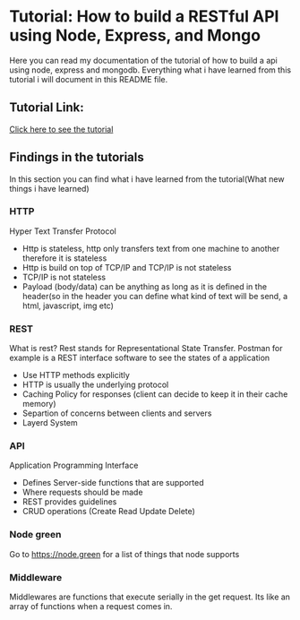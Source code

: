 # Tutorial: How to build a RESTful API using Node, Express, and Mongo
Here you can read my documentation of the tutorial of how to build a api using node, express and mongodb. Everything what i have learned from this tutorial i will document in this README file. 

## Tutorial Link:
[Click here to see the tutorial](https://www.youtube.com/watch?v=o3ka5fYysBM)

## Findings in the tutorials
In this section you can find what i have learned from the tutorial(What new things i have learned)

### HTTP
Hyper Text Transfer Protocol
* Http is stateless, http only transfers text from one machine to another therefore it is stateless
* Http is build on top of TCP/IP and TCP/IP is not stateless
* TCP/IP is not stateless 
* Payload (body/data) can be anything as long as it is defined in the header(so in the header you can define what kind of text will be send, a html, javascript, img etc)  
### REST
What is rest? Rest stands for Representational State Transfer. 
Postman for example is a REST interface software to see the states of a application
* Use HTTP methods explicitly
* HTTP is usually the underlying protocol
* Caching Policy for responses (client can decide to keep it in their cache memory)
* Separtion of concerns between clients and servers
* Layerd System

### API
Application Programming Interface
* Defines Server-side functions that are supported
* Where requests should be made
* REST provides guidelines
* CRUD operations (Create Read Update Delete) 

### Node green
Go to https://node.green for a list of things that node supports

### Middleware
Middlewares are functions that execute serially in the get request. Its like an array of functions when a request comes in.
